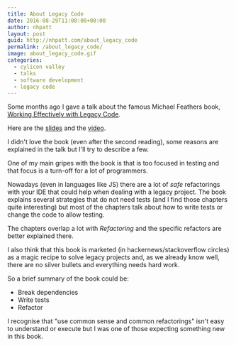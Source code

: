 ```yaml
---
title: About Legacy Code
date: 2016-08-29T11:00:00+00:00
author: nhpatt
layout: post
guid: http://nhpatt.com/about_legacy_code
permalink: /about_legacy_code/
image: about_legacy_code.gif
categories:
  - cylicon valley
  - talks
  - software development
  - legacy code
---
```


Some months ago I gave a talk about the famous Michael Feathers book, [Working Effectively with Legacy Code](https://www.goodreads.com/book/show/44919.Working_Effectively_with_Legacy_Code).

Here are the [slides](https://speakerdeck.com/nhpatt/working-effectively-with-legacy-code) and the [video](https://www.youtube.com/watch?v=FngQw5KYXK0).

I didn't love the book (even after the second reading), some reasons are explained in the talk but I'll try to describe a few. 

One of my main gripes with the book is that is too focused in testing and that focus is a turn-off for a lot of programmers. 

Nowadays (even in languages like JS) there are a lot of *safe* refactorings with your IDE that could help when dealing with a legacy project. 
The book explains several strategies that do not need tests (and I find those chapters quite interesting) but most of the chapters talk about how to write tests or change the code to allow testing. 

The chapters overlap a lot with *Refactoring* and the specific refactors are better explained there.

I also think that this book is marketed (in hackernews/stackoverflow circles) as a magic recipe to solve legacy projects and, as we already know well, there are no silver bullets and everything needs hard work. 

So a brief summary of the book could be: 
  
* Break dependencies
* Write tests
* Refactor

I recognise that "use common sense and common refactorings" isn't easy to understand or execute but I was one of those expecting something new in this book.

